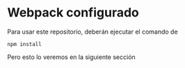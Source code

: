 # Webpack configurado

Para usar este repositorio, deberán ejecutar el comando de 
```
npm install
```

Pero esto lo veremos en la siguiente sección
